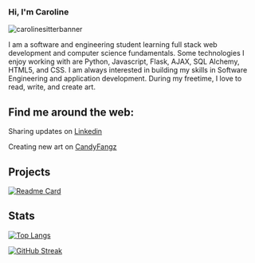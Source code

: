 ### Hi, I'm Caroline

![carolinesitterbanner](https://user-images.githubusercontent.com/101483009/169140648-41aa95f1-f782-41c6-a92f-3dca8bbf666e.jpg)



I am a software and engineering student learning full stack web development and computer science fundamentals. Some technologies I enjoy working with are Python, Javascript, Flask, AJAX, SQL Alchemy, HTML5, and CSS. I am always interested in building my skills in Software Engineering and application development. During my freetime, I love to read, write, and create art. 

## Find me around the web:

Sharing updates on [Linkedin](https://www.linkedin.com/in/carolinesitter/)

Creating new art on [CandyFangz](https://www.candyfangz.com/)

## Projects
[![Readme Card](https://github-readme-stats.vercel.app/api/pin/?username=carolinesitter&repo=ArtTown&theme=gotham&show_owner=true)](https://github.com/anuraghazra/github-readme-stats)

## Stats
[![Top Langs](https://github-readme-stats.vercel.app/api/top-langs/?username=carolinesitter&theme=gotham&layout=compact)](https://github.com/anuraghazra/github-readme-stats)

[![GitHub Streak](https://github-readme-streak-stats.herokuapp.com?user=carolinesitter&theme=gotham&date_format=M%20j%5B%2C%20Y%5D)](https://git.io/streak-stats)
